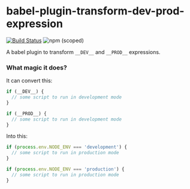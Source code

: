 # babel-plugin-transform-dev-prod-expression

[![Build Status](https://travis-ci.org/iAziz786/babel-plugin-transform-dev-prod-expression.svg?branch=master)](https://travis-ci.org/iAziz786/babel-plugin-transform-dev-prod-expression)
![npm (scoped)](https://img.shields.io/npm/v/@iaziz786/babel-plugin-transform-dev-prod-expression.svg)

A babel plugin to transform `__DEV__` and `__PROD__` expressions.

### What magic it does?

It can convert this:

```js
if (__DEV__) {
  // some script to run in development mode
}

if (__PROD__) {
  // some script to run in development mode
}
```

Into this:

```js
if (process.env.NODE_ENV === 'development') {
  // some script to run in production mode
}

if (process.env.NODE_ENV === 'production') {
  // some script to run in production mode
}
```
